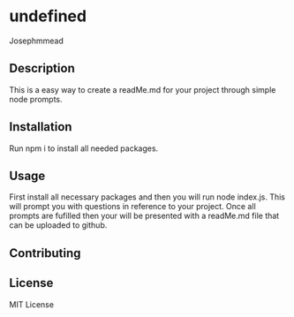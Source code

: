 # undefined
  Josephmmead


  ## Description

  This is a easy way to create a readMe.md for your project through simple node prompts.

  ## Installation

  Run npm i to install all needed packages.

  ## Usage


  First install all necessary packages and then you will run node index.js. This will prompt you with questions in reference to your project. Once all prompts are fufilled then your will be presented with a readMe.md file that can be uploaded to github.

  ## Contributing

  

  ## License

  MIT License


